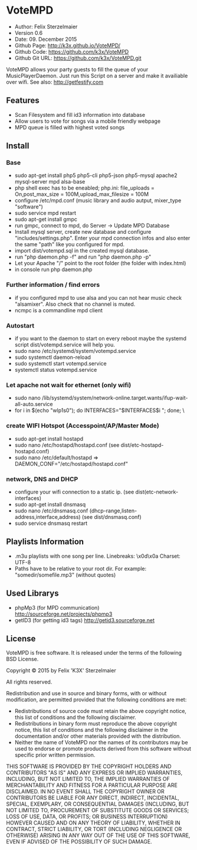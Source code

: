 # VoteMPD

* Author: Felix Sterzelmaier
* Version 0.6
* Date: 09. December 2015
* Github Page: http://k3x.github.io/VoteMPD/
* Github Code: https://github.com/k3x/VoteMPD
* Github Git URL: https://github.com/k3x/VoteMPD.git

VoteMPD allows your party guests to fill the queue of your MusicPlayerDaemon.
Just run this Script on a server and make it availiable over wifi. See also: http://getfestify.com

## Features
* Scan Filesystem and fill id3 information into database
* Allow users to vote for songs via a mobile friendly webpage
* MPD queue is filled with highest voted songs

## Install

### Base
* sudo apt-get install php5 php5-cli php5-json php5-mysql apache2 mysql-server mpd alsa-base
* php shell exec has to be eneabled; php.ini: file_uploads = On,post_max_size = 100M,upload_max_filesize = 100M
* configure /etc/mpd.conf (music library and audio autput, mixer_type "software")
* sudo service mpd restart
* sudo apt-get install gmpc
* run gmpc, connect to mpd, do Server -> Update MPD Database
* Install mysql server, create new database and configure "includes/settings.php". Enter your mpd connection infos and also enter the same "path" like you configured for mpd.
* import dist/votempd.sql in the created mysql database.
* run "php daemon.php -f" and run "php daemon.php -p"
* Let your Apache "/" point to the root folder (the folder with index.html)
* in console run php daemon.php

### Further information / find errors
* if you configured mpd to use alsa and you can not hear music check "alsamixer". Also check that no channel is muted.
* ncmpc is a commandline mpd client

### Autostart
* if you want to the daemon to start on every reboot maybe the systemd script dist/votempd.service will help you.
* sudo nano /etc/systemd/system/votempd.service
* sudo systemctl daemon-reload
* sudo systemctl start votempd.service
* systemctl status votempd.service

### Let apache not wait for ethernet (only wifi)
* sudo nano /lib/systemd/system/network-online.target.wants/ifup-wait-all-auto.service
* for i in $(echo "wlp1s0"); do INTERFACES="$INTERFACES$i "; done; \

### create WIFI Hotspot (Accesspoint/AP/Master Mode)
* sudo apt-get install hostapd
* sudo nano /etc/hostapd/hostapd.conf     (see dist/etc-hostapd-hostapd.conf)
* sudo nano /etc/default/hostapd    =>    DAEMON_CONF="/etc/hostapd/hostapd.conf"

### network, DNS and DHCP
* configure your wifi connection to a static ip. (see dist(etc-network-interfaces)
* sudo apt-get install dnsmasq
* sudo nano /etc/dnsmasq.conf   (dhcp-range,listen-address,interface,address) (see dist/dnsmasq.conf)
* sudo service dnsmasq restart

## Playlists Information
* .m3u playlists with one song per line. Linebreaks: \x0d\x0a Charset: UTF-8
* Paths have to be relative to your root dir. For example: "somedir/somefile.mp3" (without quotes)

## Used Librarys
* phpMp3 (for MPD communication) http://sourceforge.net/projects/phpmp3
* getID3 (for getting id3 tags) http://getid3.sourceforge.net

## License
VoteMPD is free software. It is released under the terms of
the following BSD License.

Copyright © 2015 by 
    Felix 'K3X' Sterzelmaier

All rights reserved.

Redistribution and use in source and binary forms, with or without
modification, are permitted provided that the following conditions
are met:

 * Redistributions of source code must retain the above copyright
   notice, this list of conditions and the following disclaimer.
 * Redistributions in binary form must reproduce the above copyright
   notice, this list of conditions and the following disclaimer in
   the documentation and/or other materials provided with the
   distribution.
 * Neither the name of VoteMPD nor the names of its
   contributors may be used to endorse or promote products derived
   from this software without specific prior written permission.

THIS SOFTWARE IS PROVIDED BY THE COPYRIGHT HOLDERS AND CONTRIBUTORS
"AS IS" AND ANY EXPRESS OR IMPLIED WARRANTIES, INCLUDING, BUT NOT
LIMITED TO, THE IMPLIED WARRANTIES OF MERCHANTABILITY AND FITNESS
FOR A PARTICULAR PURPOSE ARE DISCLAIMED. IN NO EVENT SHALL THE
COPYRIGHT OWNER OR CONTRIBUTORS BE LIABLE FOR ANY DIRECT, INDIRECT,
INCIDENTAL, SPECIAL, EXEMPLARY, OR CONSEQUENTIAL DAMAGES (INCLUDING,
BUT NOT LIMITED TO, PROCUREMENT OF SUBSTITUTE GOODS OR SERVICES;
LOSS OF USE, DATA, OR PROFITS; OR BUSINESS INTERRUPTION) HOWEVER
CAUSED AND ON ANY THEORY OF LIABILITY, WHETHER IN CONTRACT, STRICT
LIABILITY, OR TORT (INCLUDING NEGLIGENCE OR OTHERWISE) ARISING IN
ANY WAY OUT OF THE USE OF THIS SOFTWARE, EVEN IF ADVISED OF THE
POSSIBILITY OF SUCH DAMAGE.
